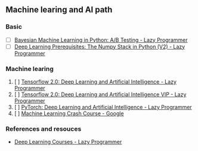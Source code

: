 ## Machine learing and AI path

### Basic

- [ ] [Bayesian Machine Learning in Python: A/B Testing - Lazy Programmer](https://www.udemy.com/course/bayesian-machine-learning-in-python-ab-testing/?referralCode=8312098927EDB63AF429)
- [ ] [Deep Learning Prerequisites: The Numpy Stack in Python (V2) - Lazy Programmer](https://deeplearningcourses.com/c/deep-learning-prerequisites-the-numpy-stack-in-python)

### Machine learing

1. [ ] [Tensorflow 2.0: Deep Learning and Artificial Intelligence - Lazy Programmer](https://www.udemy.com/course/deep-learning-tensorflow-2/)
2. [ ] [Tensorflow 2.0: Deep Learning and Artificial Intelligence VIP - Lazy Programmer](https://deeplearningcourses.com/c/deep-learning-tensorflow-2)
3. [ ] [PyTorch: Deep Learning and Artificial Intelligence - Lazy Programmer](https://www.udemy.com/course/pytorch-deep-learning/?couponCode=PYTORCHVIP8)
3. [ ] [Machine Learning Crash Course - Google](https://developers.google.com/machine-learning/crash-course)

### References and resouces

- [Deep Learning Courses - Lazy Programmer](https://lazyprogrammer.me/deep-learning-courses/) 